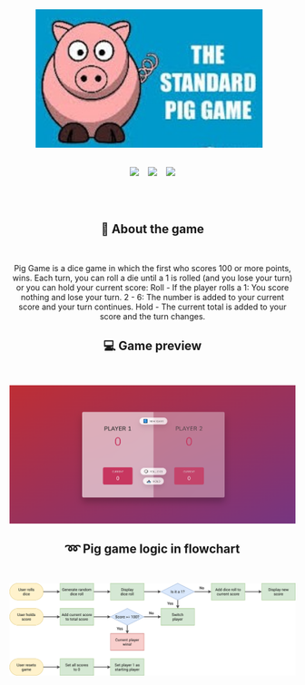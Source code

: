 <div align="center">
<img width="400px" src="https://github.com/Clara-Pacheco/pig-game/blob/main/img/standard-pig-game.jpeg" alt="">&nbsp;&nbsp;&nbsp;
<br>
<br>

<p align="center">
<img src="https://img.shields.io/github/last-commit/Clara-Pacheco/pig-game?style=for-the-badge"/>&nbsp;&nbsp;&nbsp;
<img src="https://img.shields.io/github/repo-size/Clara-Pacheco/pig-game?style=for-the-badge"/>&nbsp;&nbsp;&nbsp;
<img src="https://img.shields.io/github/languages/count/Clara-Pacheco/pig-game?style=for-the-badge"/>
</p>
<br>
<br>

## 🎈 About the game
<br>

Pig Game is a dice game in which the first who scores 100 or more points, wins.
Each turn, you can roll a die until a 1 is rolled (and you lose your turn) or you can hold your current score:
Roll - If the player rolls a
1: You score nothing and lose your turn.
2 - 6: The number is added to your current score and your turn continues.
Hold - The current total is added to your score and the turn changes.

## 💻 Game preview
<br>

![game preview](https://github.com/Clara-Pacheco/pig-game/blob/main/img/game-preview.png)

## ➿ Pig game logic in flowchart
<br>

![flowchart](https://github.com/Clara-Pacheco/pig-game/blob/main/img/pig-game-flowchart.png)

